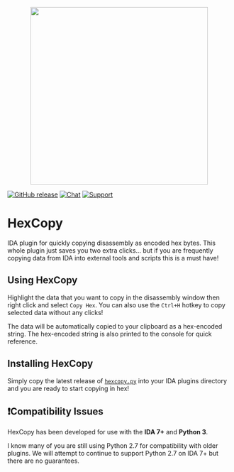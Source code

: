 <p align="center">
<img src="https://user-images.githubusercontent.com/5906222/133528855-0e73fb1e-e77d-4f50-ab10-7efbe8586d01.gif" height="400">
</p>

[![GitHub release](https://img.shields.io/github/v/release/oalabs/hexcopy-ida.svg)](https://github.com/OALabs/hexcopy-ida/releases) [![Chat](https://img.shields.io/badge/chat-Discord-blueviolet)](https://discord.gg/cw4U3WHvpn) [![Support](https://img.shields.io/badge/Support-Patreon-FF424D)](https://www.patreon.com/oalabs)

# HexCopy
IDA plugin for quickly copying disassembly as encoded hex bytes. This whole plugin just saves you two extra clicks... but if you are frequently copying data from IDA into external tools and scripts this is a must have! 

## Using HexCopy
Highlight the data that you want to copy in the disassembly window then right click and select `Copy Hex`. You can also use the `Ctrl+H` hotkey to copy selected data without any clicks! 

The data will be automatically copied to your clipboard as a hex-encoded string. The hex-encoded string is also printed to the console for quick reference. 

## Installing HexCopy
Simply copy the latest release of [`hexcopy.py`](https://github.com/OALabs/hexcopy-ida/releases) into your IDA plugins directory and you are ready to start copying in hex!

## ❗Compatibility Issues
HexCopy has been developed for use with the __IDA 7+__ and __Python 3__. 

I know many of you are still using Python 2.7 for compatibility with older plugins. We will attempt to continue to support Python 2.7 on IDA 7+ but there are no guarantees. 



